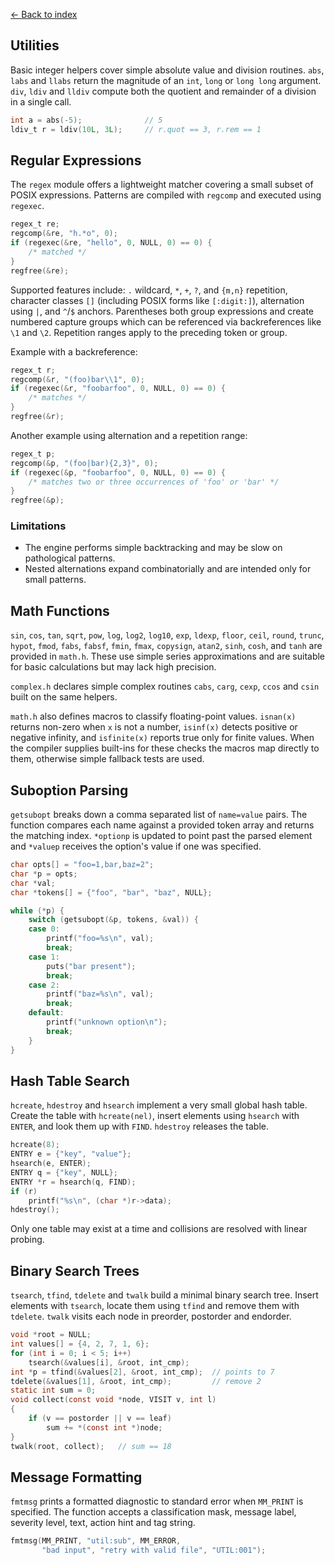 [← Back to index](index.md)

## Utilities

Basic integer helpers cover simple absolute value and division routines.
`abs`, `labs` and `llabs` return the magnitude of an `int`, `long` or
`long long` argument. `div`, `ldiv` and `lldiv` compute both the quotient
and remainder of a division in a single call.

```c
int a = abs(-5);              // 5
ldiv_t r = ldiv(10L, 3L);     // r.quot == 3, r.rem == 1
```

## Regular Expressions

The `regex` module offers a lightweight matcher covering a small
subset of POSIX expressions.  Patterns are compiled with `regcomp`
and executed using `regexec`.

```c
regex_t re;
regcomp(&re, "h.*o", 0);
if (regexec(&re, "hello", 0, NULL, 0) == 0) {
    /* matched */
}
regfree(&re);
```

Supported features include:
`.` wildcard, `*`, `+`, `?`, and `{m,n}` repetition,
character classes `[]` (including POSIX forms like `[:digit:]`),
alternation using `|`, and `^`/`$` anchors. Parentheses both group
expressions and create numbered capture groups which can be
referenced via backreferences like `\1` and `\2`.
Repetition ranges apply to the preceding token or group.

Example with a backreference:

```c
regex_t r;
regcomp(&r, "(foo)bar\\1", 0);
if (regexec(&r, "foobarfoo", 0, NULL, 0) == 0) {
    /* matches */
}
regfree(&r);
```

Another example using alternation and a repetition range:

```c
regex_t p;
regcomp(&p, "(foo|bar){2,3}", 0);
if (regexec(&p, "foobarfoo", 0, NULL, 0) == 0) {
    /* matches two or three occurrences of 'foo' or 'bar' */
}
regfree(&p);
```

### Limitations
- The engine performs simple backtracking and may be slow on
  pathological patterns.
- Nested alternations expand combinatorially and are intended only
  for small patterns.

## Math Functions

`sin`, `cos`, `tan`, `sqrt`, `pow`, `log`, `log2`, `log10`, `exp`, `ldexp`,
`floor`, `ceil`, `round`, `trunc`, `hypot`, `fmod`, `fabs`, `fabsf`, `fmin`,
`fmax`, `copysign`, `atan2`, `sinh`, `cosh`, and `tanh` are provided in
`math.h`. These use simple series approximations and are suitable for basic
calculations but may lack high precision.

`complex.h` declares simple complex routines `cabs`, `carg`, `cexp`, `ccos`
and `csin` built on the same helpers.

`math.h` also defines macros to classify floating-point values. `isnan(x)`
returns non-zero when `x` is not a number, `isinf(x)` detects positive or
negative infinity, and `isfinite(x)` reports true only for finite values.  When
the compiler supplies built-ins for these checks the macros map directly to
them, otherwise simple fallback tests are used.


## Suboption Parsing

`getsubopt` breaks down a comma separated list of `name=value` pairs. The
function compares each name against a provided token array and returns the
matching index. `*optionp` is updated to point past the parsed element and
`*valuep` receives the option's value if one was specified.

```c
char opts[] = "foo=1,bar,baz=2";
char *p = opts;
char *val;
char *tokens[] = {"foo", "bar", "baz", NULL};

while (*p) {
    switch (getsubopt(&p, tokens, &val)) {
    case 0:
        printf("foo=%s\n", val);
        break;
    case 1:
        puts("bar present");
        break;
    case 2:
        printf("baz=%s\n", val);
        break;
    default:
        printf("unknown option\n");
        break;
    }
}
```

## Hash Table Search

`hcreate`, `hdestroy` and `hsearch` implement a very small global hash table.
Create the table with `hcreate(nel)`, insert elements using `hsearch` with
`ENTER`, and look them up with `FIND`. `hdestroy` releases the table.

```c
hcreate(8);
ENTRY e = {"key", "value"};
hsearch(e, ENTER);
ENTRY q = {"key", NULL};
ENTRY *r = hsearch(q, FIND);
if (r)
    printf("%s\n", (char *)r->data);
hdestroy();
```

Only one table may exist at a time and collisions are resolved with linear
probing.

## Binary Search Trees

`tsearch`, `tfind`, `tdelete` and `twalk` build a minimal binary search tree.
Insert elements with `tsearch`, locate them using `tfind` and remove them with
`tdelete`. `twalk` visits each node in preorder, postorder and endorder.

```c
void *root = NULL;
int values[] = {4, 2, 7, 1, 6};
for (int i = 0; i < 5; i++)
    tsearch(&values[i], &root, int_cmp);
int *p = tfind(&values[2], &root, int_cmp);  // points to 7
tdelete(&values[1], &root, int_cmp);         // remove 2
static int sum = 0;
void collect(const void *node, VISIT v, int l)
{
    if (v == postorder || v == leaf)
        sum += *(const int *)node;
}
twalk(root, collect);   // sum == 18
```

## Message Formatting

`fmtmsg` prints a formatted diagnostic to standard error when `MM_PRINT` is
specified. The function accepts a classification mask, message label,
severity level, text, action hint and tag string.

```c
fmtmsg(MM_PRINT, "util:sub", MM_ERROR,
       "bad input", "retry with valid file", "UTIL:001");
```
